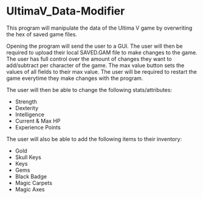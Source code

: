 # UltimaV_Data-Modifier
This program will manipulate the data of the Ultima V game by overwriting the hex of saved game files.

Opening the program will send the user to a GUI. 
The user will then be required to upload their local SAVED.GAM file to make changes to the game.
The user has full control over the amount of changes they want to add/subtract per character of the game. 
The max value button sets the values of all fields to their max value.
The user will be required to restart the game everytime they make changes with the program.

The user will then be able to change the following stats/attributes:
- Strength
- Dexterity
- Intelligence
- Current & Max HP
- Experience Points

The user will also be able to add the following items to their inventory:
- Gold
- Skull Keys
- Keys
- Gems
- Black Badge
- Magic Carpets
- Magic Axes
